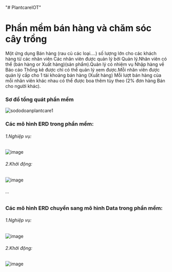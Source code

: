"# PlantcareIOT" 

<h1>Phần mềm bán hàng và chăm sóc cây trồng</h1>

Một ứng dụng Bán hàng (rau củ các loại....) số lượng lớn cho các khách hàng từ các nhân viên
Các nhân viên được quản lý bởi Quản lý.Nhân viên có thể (bán hàng or Xuất hàng)(sản phẩm).Quản lý có nhiệm vụ Nhập hàng về
Báo cáo Thống kê được chỉ có thể quản lý xem được.Mỗi nhân viên được quản lý cấp cho 1 tài khoảng bán hàng (Xuất hàng)
Mỗi lượt bán hàng của mỗi nhân viên khác nhau có thể được boa thêm tùy theo (2% đơn hàng Bán cho người khác).

<h3>Sơ đồ tổng quát phần mềm</h3>

![sododoanplantcare1](https://user-images.githubusercontent.com/36543564/223024112-b6018be5-9f32-49ab-9252-226fd53d4e96.jpg)

<h3>Các mô hình ERD trong phần mềm:</h3>
<h6>1.Nghiệp vụ:</h6>

![image](https://user-images.githubusercontent.com/36543564/223024830-3c3d5ed0-2eee-4285-91b8-ff87eb32916c.png)
<h6>2.Khởi động:</h6>

![image](https://user-images.githubusercontent.com/36543564/223025123-0e4b72e1-276b-4fe1-a0f8-5e4445840c74.png)
<h6>...</h6>

<h3>Các mô hình ERD chuyển sang mô hình Data trong phần mềm:</h3>
<h6>1.Nghiệp vụ:</h6>

![image](https://user-images.githubusercontent.com/36543564/223025669-2259b8cd-d6b7-4d07-8f3b-528b086684c4.png)

<h6>2.Khởi động:</h6>

![image](https://user-images.githubusercontent.com/36543564/223025423-5e4ec13a-d0da-46b0-a4bf-da2ffcffde5d.png)






